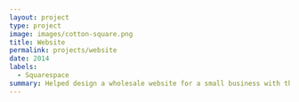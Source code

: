 ```yaml
---
layout: project
type: project
image: images/cotton-square.png
title: Website
permalink: projects/website
date: 2014
labels:
  - Squarespace
summary: Helped design a wholesale website for a small business with the help of Squarespace.
---
```



